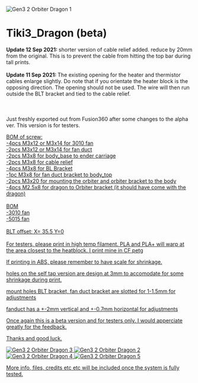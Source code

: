 ![Gen3 2 Orbiter Dragon 1](https://user-images.githubusercontent.com/68491566/132848046-67d77863-799a-4bd1-ae1e-968a23e3ffc2.png)
# Tiki3_Dragon (beta)

<b>Update 12 Sep 2021: </b> shorter version of cable relief added. reduce by 20mm from the original. This is to prevent the cable from hitting the top bar during tall prints. 
\
\
<b>Update 11 Sep 2021: </b> The existing opening for the heater and thermistor cables enlarge slightly. Do note that if you orientate the heater block is the opposing direction. The opening should not be used. The wire will then run outside the BLT bracket and tied to the cable relief. 
\
\
\
\
Just freshly exported out from Fusion360 after some changes to the alpha ver. This version is for testers. 

<u> BOM of screw:\
-4pcs M3x12 or M3x14 for 3010 fan\
-2pcs M3x12 or M3x14 for fan duct\
-2pcs M3x8 for body_base to ender carriage\
-2pcs M3x8 for cable relief\
-4pcs M3x8 for BL Bracket\
-1pc  M3x8 for fan duct bracket to body_top\
-2pcs M3x20 for mounting the orbiter and orbiter bracket to the body\
-4pcs M2.5x8 for dragon to Orbiter bracket (it should have come with the dragon)
\
\
BOM\
-3010 fan\
-5015 fan\
\
BLT offset: X= 35.5 Y=0\
\
For testers, please print in high temp filament. PLA and PLA+ will warp at the area closest to the heatblock. I print mine in CF petg

If printing in ABS, please remember to have scale for shrinkage.

holes on the self tap version are design at 3mm to accomodate for some shrinkage during print.

mount holes BLT bracket, fan duct bracket are slotted for 1-1.5mm for adjustments 

fanduct has a +-2mm vertical and +-0.7mm horizontal for adjustments 

Once again this is a beta version and for testers only. I would apperciate greatly for the feedback. 

Thanks and good luck. 

![Gen3 2 Orbiter Dragon 3](https://user-images.githubusercontent.com/68491566/132848101-29a7b8e5-de1d-4984-afe6-a267c87956ab.png)
![Gen3 2 Orbiter Dragon 2](https://user-images.githubusercontent.com/68491566/132848111-75af560b-2698-4bdb-8179-77fc8113f430.png)
![Gen3 2 Orbiter Dragon 4](https://user-images.githubusercontent.com/68491566/132848134-5716cac6-c493-4ef6-8b96-6383cbf3f3f8.png)
![Gen3 2 Orbiter Dragon 5](https://user-images.githubusercontent.com/68491566/132848147-4f660563-f890-4758-bbab-ac142b082de8.png)

More info, files, credits etc etc will be included once the system is fully tested. 

